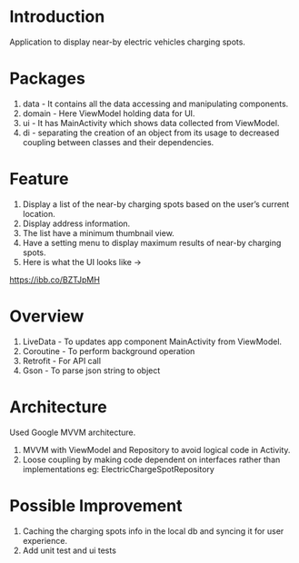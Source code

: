 # Introduction
Application to display near-by electric vehicles charging spots.

# Packages 
1. data -  It contains all the data accessing and manipulating components.
2. domain - Here ViewModel holding data for UI.
3. ui - It has MainActivity which shows data collected from ViewModel.
4. di - separating the creation of an object from its usage 
        to decreased coupling between classes and their dependencies.

# Feature
1. Display a list of the near-by charging spots based on the user’s current location.
2. Display address information.
3. The list have a minimum thumbnail view.
4. Have a setting menu to display maximum results of near-by charging spots.
5. Here is what the UI looks like ->

https://ibb.co/BZTJpMH


# Overview
  1. LiveData - To updates app component MainActivity from ViewModel.
  2. Coroutine - To perform background operation
  3. Retrofit - For API call
  4. Gson - To parse json string to object 
 

# Architecture
Used Google MVVM architecture.
  1. MVVM with ViewModel and Repository to avoid logical code in Activity.
  2. Loose coupling by making code dependent on interfaces rather than implementations
     eg:  ElectricChargeSpotRepository

# Possible Improvement
  1. Caching the charging spots info in the local db 
     and syncing it for user experience.
  2. Add unit test and ui tests 
